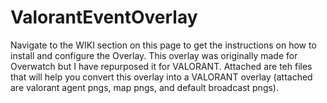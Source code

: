# ValorantEventOverlay
Navigate to the WIKI section on this page to get the instructions on how to install and configure the Overlay. This overlay was originally made for Overwatch but I have repurposed it for VALORANT. Attached are teh files that will help you convert this overlay into a VALORANT overlay (attached are valorant agent pngs, map pngs, and default broadcast pngs).
